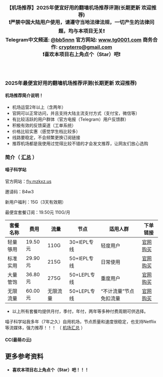 <!--
 * @Description:
 * @telegram: @vvvvvbots
-->
<div align="center">
<strong> <h3>【机场推荐】2025年便宜好用的翻墙机场推荐评测(长期更新 欢迎推荐)<br>
 ❗️严禁中国大陆用户使用，请遵守当地法律法规，一切产生的法律问题，均与本项目无关❗️<br>
 <a>Telegram中文频道:</a> <a href="https://t.me/bb5nnn">@bb5nnn</a>  <a>官方网站:</a> <a href="https://www.tg0001.com">www.tg0001.com</a>  <a>商务合作:</a> <a href="mailto:crypterro@gmail.com">crypterro@gmail.com</a><br>
❗️喜欢本项目右上角点个（Star）吧❗️</strong><h3><br>
</div>

### 2025年最便宜好用的翻墙机场推荐评测(长期更新 欢迎推荐) 

#### 机场推荐简介说明！

- 机场运营2年以上（含两年）
- 官网可以正常访问，并且支持大陆主流支付方式（支付宝，微信等）
- 有比较活跃的用户群体（官方电报（Telegram）用户反馈群）
- 积极有效的反馈渠道（工单系统）
- 价格比较实惠（感觉学生档比较多）
- 线路要稳定，不会频繁更换订阅链接
- 推荐机场都是我使用过觉得比较不错的才会发文推荐，让网友们放心选购

### 简介（ [汇总](https://github.com/GigiAd6zLmd/Telegram-Channel-Group?tab=readme-ov-file#2025%E5%B9%B4%E7%A8%B3%E5%AE%9A%E5%A5%BD%E7%94%A8%E7%9A%84%E6%9C%BA%E5%9C%BA%E6%8E%A8%E8%8D%90%E8%AF%84%E6%B5%8B-%E6%B1%87%E6%80%BB-) ）

#### 喵子科学站

  官方网站：[fly.mzkxz.us](https://fly.mzkxz.top/auth/register?code=B4w3)

  邀请码：B4w3

  新用户福利：15G（3天有效期）

  最便宜套餐订阅：19.50元 110G/月
  
 套餐名称 | 费用 | 流量 | 节点 | 适用人群 | 下单链接 |
 --- | --- | --- | --- | --- | --- |
 轻量够用 | 19.50元 | 110G | 30+IEPL专线 | 轻度用户 | [官网购买](https://fly.mzkxz.top/auth/register?code=B4w3) |
 标准实用 | 29.90元 | 215G | 50+IEPL专线 | 日常使用 | [官网购买](https://fly.mzkxz.top/auth/register?code=B4w3) |
 大量管饱 | 36.80元 | 275G | 50+LEPL专线 | 重度用户 |[官网购买](https://fly.mzkxz.top/auth/register?code=B4w3) |
 无限流量 | 60.00元 | 无限流量 | 50+LEPL专线 | “不计流量”节点免扣流量 |[官网购买](https://fly.mzkxz.top/auth/register?code=B4w3) |

- 以上所有套餐均提供月付，季付，年付，两年等多种付费周期可供选择。

 喵子科学站我多年（7年之久）自用机场，节点质量和速度很稳定，也支持Netflix等流媒体，强力推荐！！！ （ [机场汇总](https://github.com/GigiAd6zLmd/Telegram-Channel-Group?tab=readme-ov-file#2025%E5%B9%B4%E7%A8%B3%E5%AE%9A%E5%A5%BD%E7%94%A8%E7%9A%84%E6%9C%BA%E5%9C%BA%E6%8E%A8%E8%8D%90%E8%AF%84%E6%B5%8B-%E6%B1%87%E6%80%BB-) ）

#### CC(最萌の云)



## 更多参考资料
- #### 喜欢本项目右上角点个（Star）吧！！！